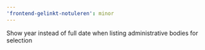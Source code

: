 ```yaml
---
'frontend-gelinkt-notuleren': minor
---
```


Show year instead of full date when listing administrative bodies for selection
